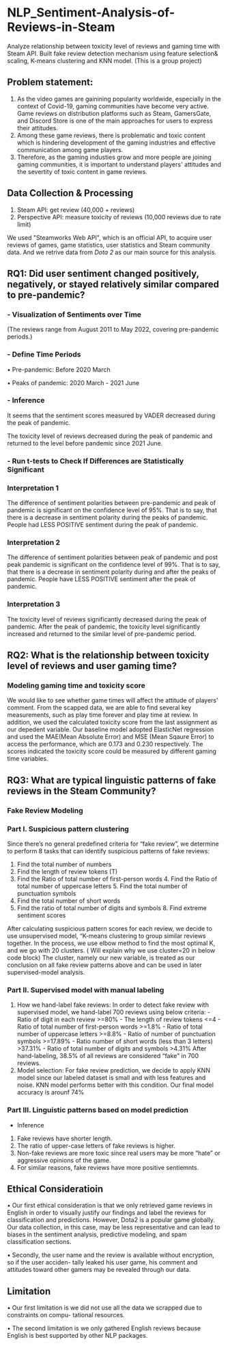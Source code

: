 # NLP_Sentiment-Analysis-of-Reviews-in-Steam
Analyze relationship between toxicity level of reviews and gaming time with Steam API. Built fake review detection mechanism using feature selection&amp; scaling, K-means clustering and KNN model. (This is a group project)

## Problem statement:
1. As the video games are gainining popularity worldwide, especially in the context of Covid-19, gaming communities have become very active. Game reviews on distribution platforms such as Steam, GamersGate, and Discord Store is one of the main approaches for users to express their attitudes.
2. Among these game reviews, there is problematic and toxic content which is hindering development of the gaming industries and effective communication among game players.
3. Therefore, as the gaming industies grow and more people are joining gaming communities, it is important to understand players' attitudes and the severtity of toxic content in game reviews.

## Data Collection & Processing
1. Steam API: get review (40,000 + reviews)
2. Perspective API: measure toxicity of reviews (10,000 reviews due to rate limit)

We used "Steamworks Web API", which is an official API, to acquire user reviews of games, game statistics, user statistics and Steam community data. 
And we retrive data from *Dota 2* as our main source for this analysis. 


## RQ1: Did user sentiment changed positively, negatively, or stayed relatively similar compared to pre-pandemic?
### - Visualization of Sentiments over Time
(The reviews range from August 2011 to May 2022, covering pre-pandemic periods.)

### - Define Time Periods

• Pre-pandemic: Before 2020 March

• Peaks of pandemic: 2020 March - 2021 June
### - Inference 
It seems that the sentiment scores measured by VADER decreased during the peak of pandemic. 

The toxicity level of reviews decreased during the peak of pandemic and returned to the level before pandemic since 2021 June.

### - Run t-tests to Check If Differences are Statistically Significant
### Interpretation 1
The difference of sentiment polarities between pre-pandemic and peak of pandemic is significant on the confidence level of 95%. That is to say, that there is a decrease in sentiment polarity during the peaks of pandemic. People had LESS POSITIVE sentiment during the peak of pandemic.
### Interpretation 2
The difference of sentiment polarities between peak of pandemic and post peak pandemic is significant on the confidence level of 99%. That is to say, that there is a decrease in sentiment polarity during and after the peaks of pandemic. People have LESS POSITIVE sentiment after the peak of pandemic.
### Interpretation 3
The toxicity level of reviews significantly decreased during the peak of pandemic. After the peak of pandemic, the toxicity level significantly increased and returned to the similar level of pre-pandemic period.

## RQ2: What is the relationship between toxicity level of reviews and user gaming time?
### Modeling gaming time and toxicity score
We would like to see whether game times will affect the attitude of players’ comment. From the scapped data, we are able to find several key measurements, such as play time forever and play time at review. In addition, we used the calculated toxicity score from the last assignment as our depedent variable. Our baseline model adopted ElasticNet regression and used the MAE(Mean Absolute Error) and MSE (Mean Sqaure Error) to access the performance, which are 0.173 and 0.230 respectively. The scores indicated the toxicity score could be measured by different gaming time variables.

## RQ3: What are typical linguistic patterns of fake reviews in the Steam Community?
### Fake Review Modeling
### Part I. Suspicious pattern clustering

Since there’s no general predefined criteria for “fake review”, we determine to perform 8 tasks that can identify suspicious patterns of fake reviews:
1. Find the total number of numbers
2. Find the length of review tokens (T)
3. Find the Ratio of total number of first-person words 4. Find the Ratio of total number of uppercase letters 5. Find the total number of punctuation symbols
6. Find the total number of short words
7. Find the ratio of total number of digits and symbols 8. Find extreme sentiment scores

After calculating suspicious pattern scores for each review, we decide to use unsupervised model, “K-means clustering to group similar reviews together.
In the process, we use elbow method to find the most optimal K, and we go with 20 clusters. ( Will explain why we use cluster=20 in below code block)
The cluster, namely our new variable, is treated as our conclusion on all fake review patterns above and can be used in later supervised-model analysis.

### Part II. Supervised model with manual labeling 

1. How we hand-label fake reviews: In order to detect fake review with supervised model, we hand-label 700 reviews using below criteria: - Ratio of digit in each review >=80% - The length of review tokens <=4 - Ratio of total number of first-person words >=1.8% - Ratio of total number of uppercase letters >=8.8% - Ratio of number of punctuation symbols >=17.89% - Ratio number of short words (less than 3 letters) >37.31% - Ratio of total number of digits and symbols >4.31%
After hand-labeling, 38.5% of all reviews are considered “fake” in 700 reviews.
2. Model selection: For fake review prediction, we decide to apply KNN model since our labeled dataset is small and with less features and noise. KNN model performs better with this condition. Our final model accuracy is arounf 74%

### Part III. Linguistic patterns based on model prediction

- Inference

1. Fake reviews have shorter length.
2. The ratio of upper-case letters of fake reviews is higher.
3. Non-fake reviews are more toxic since real users may be more “hate” or aggressive opinions of the game.
4. For similar reasons, fake reviews have more positive sentiemnts.

## Ethical Consideratioin
• Our first ethical consideration is that we only retrieved game reviews in English in order to visually justify our findings and label the reviews for classification and predictions. However, Dota2 is a popular game globally. Our data collection, in this case, may be less representative and can lead to biases in the sentiment analysis, predictive modeling, and spam classification sections.

• Secondly, the user name and the review is available without encryption, so if the user acciden- tally leaked his user game, his comment and attitudes toward other gamers may be revealed through our data.

## Limitation
• Our first limitation is we did not use all the data we scrapped due to constraints on compu- tational resources.

• The second limitation is we only gathered English reviews because English is best supported by other NLP packages.

